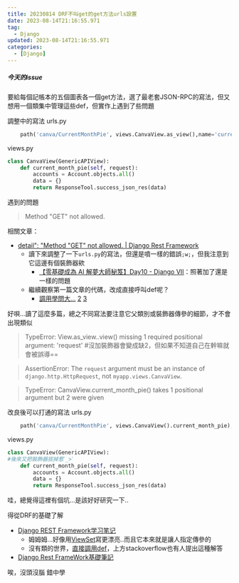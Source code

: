 ```yaml
---
title: 20230814 DRF不叫get的get方法urls設置
date: 2023-08-14T21:16:55.971
tag:
  - Django
updated: 2023-08-14T21:16:55.971
categories:
  - [Django]
---
```

##### 今天的issue
要給每個記帳本的五個圖表各一個get方法，選了最老套JSON-RPC的寫法，但又想用一個類集中管理這些def，但實作上遇到了些問題

調整中的寫法
urls.py
```py
    path('canva/CurrentMonthPie', views.CanvaView.as_view(),name='current_month_pie'),
```
views.py
```py
class CanvaView(GenericAPIView):
    def current_month_pie(self, request):
        accounts = Account.objects.all()
        data = {}
        return ResponseTool.success_json_res(data)
```
遇到的問題
>Method \"GET\" not allowed.

相關文章：
- [detail": "Method \"GET\" not allowed. | Django Rest Framework](https://stackoverflow.com/questions/75179072/detail-method-get-not-allowed-django-rest-framework)
  - 讀下來調整了一下`urls.py`的寫法，但還是噴一樣的錯誤`;w;`，但我注意到它這邊有個裝飾器欸
    - [【零基礎成為 AI 解夢大師秘笈】Day10 - Django VII](https://ithelp.ithome.com.tw/articles/10244040)：照著加了還是一樣的問題
  - 繼續觀察第一篇文章的代碼，改成直接呼叫def呢？
    - [調用學問大...](https://stackoverflow.com/questions/45720065/django-missing-1-required-positional-argument-request) [2](https://stackoverflow.com/questions/71838282/the-request-argument-must-be-an-instance-of-django-http-httprequest-not-bu) [3](https://stackoverflow.com/questions/64220053/how-to-convert-a-django-rest-framework-request-object-with-data-to-a-django-http)

好唄...讀了這麼多篇，總之不同寫法要注意它父類別或裝飾器傳參的細節，才不會出現類似
>TypeError: View.as_view.<locals>.view() missing 1 required positional argument: 'request' #沒加裝飾器會變成缺2，但如果不知道自己在幹嘛就會被誤導==

>AssertionError: The `request` argument must be an instance of `django.http.HttpRequest`, not `myapp.views.CanvaView`.

>TypeError: CanvaView.current_month_pie() takes 1 positional argument but 2 were given

改良後可以打通的寫法
urls.py
```py
    path('canva/CurrentMonthPie', views.CanvaView().current_month_pie), # CanvaView()表這個物件本身，這樣才能正確調用到def，不然它會說它找不到 沒有這個成員
```
views.py
```py
class CanvaView(GenericAPIView):
#後來又把裝飾器拔掉惹ˊ_>ˋ
    def current_month_pie(self, request):
        accounts = Account.objects.all()
        data = {}
        return ResponseTool.success_json_res(data)
```
哇，總覺得這裡有個坑...是該好好研究一下..

得從DRF的基礎了解
- [Django REST Framework学习笔记](https://zhuanlan.zhihu.com/p/44379108)
  - 姆姆姆...好像用[ViewSet](https://blog.csdn.net/weixin_43661701/article/details/111880470)寫更漂亮..而且它本來就是讓人指定傳參的
  - 沒有類的世界，[直接調用def](https://zhuanlan.zhihu.com/p/35348643)，上方stackoverflow也有人提出這種解答
- [Django Rest FrameWork基礎筆記](https://hackmd.io/@_FqBW8dGS8a5ZqhdMwvpuA/H1gZmMGzv)

唉，沒頭沒腦 錯中學